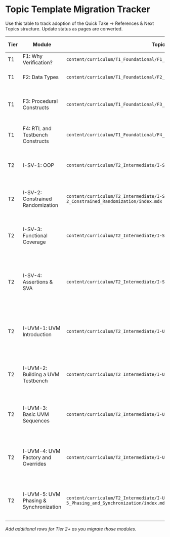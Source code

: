 # Topic Template Migration Tracker

Use this table to track adoption of the Quick Take → References & Next Topics structure. Update status as pages are converted.

| Tier | Module | Topic Path | Template Updated? | Notes |
| --- | --- | --- | --- | --- |
| T1 | F1: Why Verification? | `content/curriculum/T1_Foundational/F1_Why_Verification/index.mdx` | ✅ | Converted on 2025-09-17 |
| T1 | F2: Data Types | `content/curriculum/T1_Foundational/F2_Data_Types/index.mdx` | ✅ | Updated with visuals + quiz on 2025-09-17 |
| T1 | F3: Procedural Constructs | `content/curriculum/T1_Foundational/F3_Procedural_Constructs/index.mdx` | ✅ | Updated with animated timeline + expanded narrative on 2025-09-17 |
| T1 | F4: RTL and Testbench Constructs | `content/curriculum/T1_Foundational/F4_RTL_and_Testbench_Constructs/index.mdx` | ✅ | Updated with interface/package visual blueprint on 2025-09-17 |
| T2 | I-SV-1: OOP | `content/curriculum/T2_Intermediate/I-SV-1_OOP/index.mdx` | ✅ | Updated with OOP blueprint and interactive walkthrough on 2025-09-17 |
| T2 | I-SV-2: Constrained Randomization | `content/curriculum/T2_Intermediate/I-SV-2_Constrained_Randomization/index.mdx` | ✅ | Updated with smart stimulus blueprint + explorer on 2025-09-17 |
| T2 | I-SV-3: Functional Coverage | `content/curriculum/T2_Intermediate/I-SV-3_Functional_Coverage/index.mdx` | ✅ | Converted with coverage blueprint visuals and analyzer demo on 2025-09-17 |
| T2 | I-SV-4: Assertions & SVA | `content/curriculum/T2_Intermediate/I-SV-4_Assertions_SVA/index.mdx` | ✅ | Converted to Quick Take structure with new flashcards and AssertionBuilder emphasis on 2025-09-18 |
| T2 | I-UVM-1: UVM Introduction | `content/curriculum/T2_Intermediate/I-UVM-1_UVM_Intro/index.mdx` | ✅ | Converted with Quick Take structure, refreshed mental model narrative, and flashcards on 2025-09-18 |
| T2 | I-UVM-2: Building a UVM Testbench | `content/curriculum/T2_Intermediate/I-UVM-2_Building_TB/index.mdx` | ✅ | Updated with Quick Take flow, TLM wiring guidance, and flashcards on 2025-09-18 |
| T2 | I-UVM-3: Basic UVM Sequences | `content/curriculum/T2_Intermediate/I-UVM-3_Sequences/index.mdx` | ✅ | Refreshed with Quick Take, handshake walkthrough, and sequencing drills on 2025-09-18 |
| T2 | I-UVM-4: UVM Factory and Overrides | `content/curriculum/T2_Intermediate/I-UVM-4_Factory_and_Overrides/index.mdx` | ✅ | Converted to Quick Take structure with override scope guidance + flashcards on 2025-09-18 |
| T2 | I-UVM-5: UVM Phasing & Synchronization | `content/curriculum/T2_Intermediate/I-UVM-5_Phasing_and_Synchronization/index.mdx` | ✅ | Updated with Quick Take phasing overview, objection drills, and flashcards on 2025-09-18 |

_Add additional rows for Tier 2+ as you migrate those modules._
